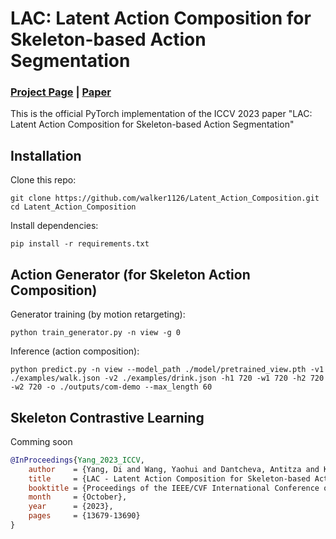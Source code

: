 # LAC: Latent Action Composition for Skeleton-based Action Segmentation
### [Project Page](https://walker1126.github.io/LAC/) | [Paper](https://arxiv.org/pdf/2308.14500.pdf)
This is the official PyTorch implementation of the ICCV 2023 paper "LAC: Latent Action Composition for Skeleton-based Action Segmentation"

## Installation

Clone this repo:
```
git clone https://github.com/walker1126/Latent_Action_Composition.git
cd Latent_Action_Composition
```

Install dependencies:
```
pip install -r requirements.txt
```

## Action Generator (for Skeleton Action Composition)

Generator training (by motion retargeting):
```
python train_generator.py -n view -g 0
```
Inference (action composition):
```
python predict.py -n view --model_path ./model/pretrained_view.pth -v1 ./examples/walk.json -v2 ./examples/drink.json -h1 720 -w1 720 -h2 720 -w2 720 -o ./outputs/com-demo --max_length 60
```

## Skeleton Contrastive Learning
Comming soon


```bibtex
@InProceedings{Yang_2023_ICCV,
    author    = {Yang, Di and Wang, Yaohui and Dantcheva, Antitza and Kong, Quan and Garattoni, Lorenzo and Francesca, Gianpiero and Bremond, Francois},
    title     = {LAC - Latent Action Composition for Skeleton-based Action Segmentation},
    booktitle = {Proceedings of the IEEE/CVF International Conference on Computer Vision (ICCV)},
    month     = {October},
    year      = {2023},
    pages     = {13679-13690}
}
```
